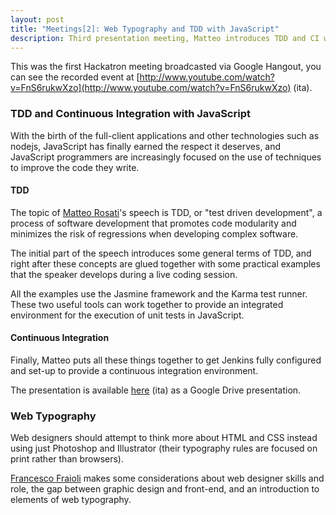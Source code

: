 ```yaml
---
layout: post
title: "Meetings[2]: Web Typography and TDD with JavaScript"
description: Third presentation meeting, Matteo introduces TDD and CI with JavaScript and Francesco speaks about web typography
---
```


This was the first Hackatron meeting broadcasted via Google Hangout, you can see the recorded event at [http://www.youtube.com/watch?v=FnS6rukwXzo](http://www.youtube.com/watch?v=FnS6rukwXzo) (ita).

### TDD and Continuous Integration with JavaScript

With the birth of the full-client applications and other technologies such as nodejs, JavaScript has finally earned the respect it deserves, and JavaScript programmers are increasingly focused on the use of techniques to improve the code they write.

#### TDD

The topic of [Matteo Rosati](http://twitter.com/rosatimatteo)'s speech is TDD, or "test driven development", a process of software development that promotes code modularity and minimizes the risk of regressions when developing complex software.

The initial part of the speech introduces some general terms of TDD, and right after these concepts are glued together with some practical examples that the speaker develops during a live coding session.

All the examples use the Jasmine framework and the Karma test runner. These two useful tools can work together to provide an integrated environment for the execution of unit tests in JavaScript.

#### Continuous Integration

Finally, Matteo puts all these things together to get Jenkins fully configured and set-up to provide a continuous integration environment.

The presentation is available [here](http://goo.gl/GYlRw) (ita) as a Google Drive presentation.

### Web Typography

Web designers should attempt to think more about HTML and CSS instead using just Photoshop and Illustrator (their typography rules are focused on print rather than browsers).

[Francesco Fraioli](http://twitter.com/pinakes) makes some considerations about web designer skills and role, the gap between graphic design and front-end, and an introduction to elements of web typography.